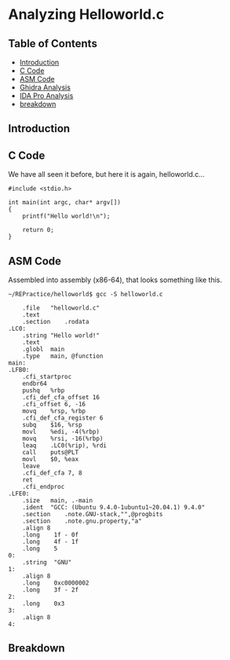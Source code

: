 # Analyzing Helloworld.c

## Table of Contents
* [Introduction](#introduction)
* [C Code](#C-Code)
* [ASM Code](#ASM-Code)
* [Ghidra Analysis](#Ghidra-Analysis)
* [IDA Pro Analysis](#IDA-Pro-Analysis)
* [breakdown](#breakdown)

## Introduction

## C Code

We have all seen it before, but here it is again, helloworld.c...

```
#include <stdio.h>

int main(int argc, char* argv[])
{
    printf("Hello world!\n");
    
    return 0;
}
```
## ASM Code

Assembled into assembly (x86-64), that looks something like this.

```
~/REPractice/helloworld$ gcc -S helloworld.c
```

```
	.file	"helloworld.c"
	.text
	.section	.rodata
.LC0:
	.string	"Hello world!"
	.text
	.globl	main
	.type	main, @function
main:
.LFB0:
	.cfi_startproc
	endbr64
	pushq	%rbp
	.cfi_def_cfa_offset 16
	.cfi_offset 6, -16
	movq	%rsp, %rbp
	.cfi_def_cfa_register 6
	subq	$16, %rsp
	movl	%edi, -4(%rbp)
	movq	%rsi, -16(%rbp)
	leaq	.LC0(%rip), %rdi
	call	puts@PLT
	movl	$0, %eax
	leave
	.cfi_def_cfa 7, 8
	ret
	.cfi_endproc
.LFE0:
	.size	main, .-main
	.ident	"GCC: (Ubuntu 9.4.0-1ubuntu1~20.04.1) 9.4.0"
	.section	.note.GNU-stack,"",@progbits
	.section	.note.gnu.property,"a"
	.align 8
	.long	 1f - 0f
	.long	 4f - 1f
	.long	 5
0:
	.string	 "GNU"
1:
	.align 8
	.long	 0xc0000002
	.long	 3f - 2f
2:
	.long	 0x3
3:
	.align 8
4:

```
## Breakdown



